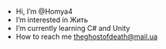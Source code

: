 - Hi, I’m @Homya4
- I’m interested in Жить
- I’m currently learning C# and Unity
- How to reach me theghostofdeath@mail.ua
